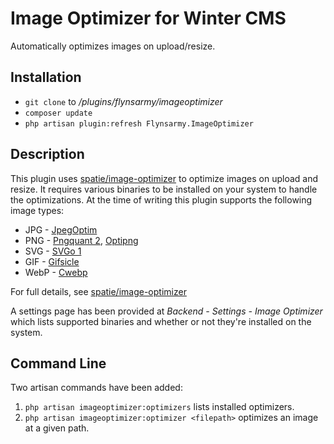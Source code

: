 # Image Optimizer for Winter CMS

Automatically optimizes images on upload/resize.

## Installation

* `git clone` to */plugins/flynsarmy/imageoptimizer*
* `composer update`
* `php artisan plugin:refresh Flynsarmy.ImageOptimizer`

## Description

This plugin uses [spatie/image-optimizer](https://github.com/spatie/image-optimizer) to optimize images on upload and resize. It requires various binaries to be installed on your system to handle the optimizations. At the time of writing this plugin supports the following image types:

* JPG - [JpegOptim](http://freecode.com/projects/jpegoptim)
* PNG - [Pngquant 2](https://pngquant.org/), [Optipng](http://optipng.sourceforge.net/)
* SVG - [SVGo 1](https://github.com/svg/svgo)
* GIF - [Gifsicle](http://www.lcdf.org/gifsicle/)
* WebP - [Cwebp](https://developers.google.com/speed/webp/docs/cwebp)

For full details, see [spatie/image-optimizer](https://github.com/spatie/image-optimizer)

A settings page has been provided at *Backend - Settings - Image Optimizer* which lists supported binaries and whether or not they're installed on the system.

## Command Line

Two artisan commands have been added:

1. `php artisan imageoptimizer:optimizers` lists installed optimizers.
1. `php artisan imageoptimizer:optimizer <filepath>` optimizes an image at a given path.